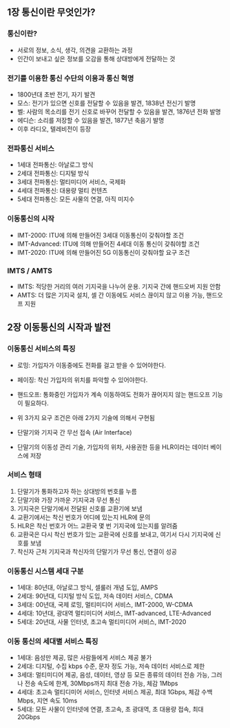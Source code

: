 ## 1장 통신이란 무엇인가?
### 통신이란?
- 서로의 정보, 소식, 생각, 의견을 교환하는 과정
- 인간이 보내고 싶은 정보를 오감을 통해 상대방에게 전달하는 것

### 전기를 이용한 통신 수단의 이용과 통신 혁명
- 1800년대 초반 전기, 자기 발견
- 모스: 전기가 있으면 신호를 전달할 수 있음을 발견, 1838년 전신기 발명
- 벨: 사람의 목소리를 전기 신호로 바꾸어 전달할 수 있음을 발견, 1876년 전화 발명
- 에디슨: 소리를 저장할 수 있음을 발견, 1877년 축음기 발명
- 이후 라디오, 텔레비전이 등장

### 전파통신 서비스
- 1세대 전파통신: 아날로그 방식
- 2세대 전파통신: 디지털 방식
- 3세대 전파통신: 멀티미디어 서비스, 국제화
- 4세대 전파통신: 대용량 멀티 컨텐츠
- 5세대 전파통신: 모든 사물의 연결, 아직 미지수

### 이동통신의 시작
- IMT-2000: ITU에 의해 만들어진 3세대 이동통신이 갖춰야할 조건
- IMT-Advanced: ITU에 의해 만들어진 4세대 이동 통신이 갖춰야할 조건
- IMT-2020: ITU에 의해 만들어진 5G 이동통신이 갖춰야할 요구 조건

### IMTS / AMTS
- IMTS: 적당한 거리의 여러 기지국을 나누어 운용. 기지국 간에 핸드오버 지원 안함
- AMTS: 더 많은 기지국 설치, 셀 간 이동에도 서비스 끊이지 않고 이용 가능, 핸드오프 지원

## 2장 이동통신의 시작과 발전
### 이동통신 서비스의 특징
- 로밍: 가입자가 이동중에도 전화를 걸고 받을 수 있어야한다.
- 페이징: 착신 가입자의 위치를 파악할 수 있어야한다.
- 핸드오프: 통화중인 가입자가 계속 이동하여도 전화가 끊어지지 않는 핸드오프 기능이 필요하다.

- 위 3가지 요구 조건은 아래 2가지 기술에 의해서 구현됨
- 단말기와 기지국 간 무선 접속 (Air Interface)
- 단말기의 이동성 관리 기술, 가입자의 위차, 사용권한 등을 HLR이라는 데이터 베이스에 저장

### 서비스 형태
1. 단말기가 통화하고자 하는 상대방의 번호를 누름
2. 단말기와 가장 가까운 기지국과 무선 통신
3. 기지국은 단말기에서 전달된 신호를 교환기에 보냄
4. 교환기에서는 착신 번호가 어디에 있는지 HLR에 문의
5. HLR은 착신 번호가 어느 교환국 몇 번 기지국에 있는지를 알려줌
6. 교환국은 다시 착신 번호가 있는 교환국에 신호를 보내고, 여기서 다시 기지국에 신호를 보냄
7. 착신자 근처 기지국과 착신자의 단말기가 무선 통신, 연결이 성공

### 이동통신 시스템 세대 구분
- 1세대: 80년대, 아날로그 방식, 셀룰러 개념 도입, AMPS
- 2세대: 90년대, 디지털 방식 도입, 저속 데이터 서비스, CDMA
- 3세대: 00년대, 국제 로밍, 멀티미디어 서비스, IMT-2000, W-CDMA
- 4세대: 10년대, 광대역 멀티미디어 서비스, IMT-advanced, LTE-Advanced
- 5세대: 20년대, 사물 인터넷, 초고속 멀티미디어 서비스, IMT-2020

### 이동 통신의 세대별 서비스 특징
- 1세대: 음성만 제공, 많은 사람들에게 서비스 제공 불가
- 2세대: 디지털, 수집 kbps 수준, 문자 정도 가능, 저속 데이터 서비스로 제한
- 3세대: 멀티미디어 제공, 음성, 데이터, 영상 등 모든 종류의 데이터 전송 가능, 그러나 전송 속도에 한계, 30Mbps까지 최대 전송 가능, 체감 1Mbps
- 4세대: 초고속 멀티디미어 서비스, 인터넷 서비스 제공, 최대 1Gbps, 체감 수백 Mbps, 지연 속도 10ms
- 5세대: 모든 사물이 인터넷에 연결, 초고속, 초 광대역, 초 대용량 접속, 최대 20Gbps 
